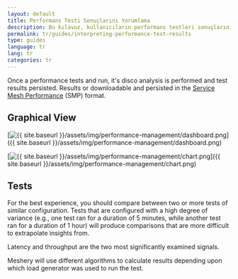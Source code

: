 ```yaml
---
layout: default
title: Performans Testi Sonuçlarını Yorumlama
description: Bu kılavuz, kullanıcıların performans testleri sonuçlarının neye benzemesi gerektiğine dair bir içgörü elde etmelerine yardımcı olmak içindir.
permalink: tr/guides/interpreting-performance-test-results
type: guides
language: tr
lang: tr
categories: tr
---
```


Once a performance tests and run, it's disco analysis is performed and test results persisted. Results or downloadable and persisted in the [Service Mesh Performance](https://smp-spec.io/) (SMP) format.

## Graphical View

[![{{ site.baseurl }}/assets/img/performance-management/dashboard.png](https://layer5io.github.io/meshery/assets/img/performance-management/dashboard.png)]({{ site.baseurl }}/assets/img/performance-management/dashboard.png)

[![{{ site.baseurl }}/assets/img/performance-management/chart.png](https://layer5io.github.io/meshery/assets/img/performance-management/chart.png)]({{ site.baseurl }}/assets/img/performance-management/chart.png)

## Tests

For the best experience, you should compare between two or more tests of similar configuration. Tests that are configured with a high degree of variance (e.g., one test ran for a duration of 5 minutes, while another test ran for a duration of 1 hour) will produce comparisons that are more difficult to extrapolate insights from.

Latency and throughput are the two most significantly examined signals.

Meshery will use different algorithms to calculate results depending upon which load generator was used to run the test.

